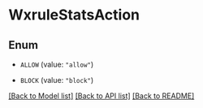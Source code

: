# WxruleStatsAction

## Enum


* `ALLOW` (value: `"allow"`)

* `BLOCK` (value: `"block"`)


[[Back to Model list]](../README.md#documentation-for-models) [[Back to API list]](../README.md#documentation-for-api-endpoints) [[Back to README]](../README.md)


